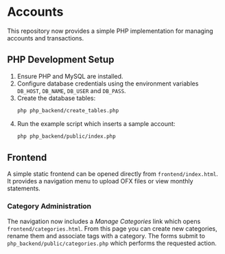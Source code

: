 # Accounts

This repository now provides a simple PHP implementation for managing accounts and transactions.

## PHP Development Setup

1. Ensure PHP and MySQL are installed.
2. Configure database credentials using the environment variables `DB_HOST`, `DB_NAME`, `DB_USER` and `DB_PASS`.
3. Create the database tables:
   ```bash
   php php_backend/create_tables.php
   ```
4. Run the example script which inserts a sample account:
   ```bash
   php php_backend/public/index.php
   ```

## Frontend

A simple static frontend can be opened directly from `frontend/index.html`. It provides a navigation menu to upload OFX files or view monthly statements.

### Category Administration

The navigation now includes a *Manage Categories* link which opens `frontend/categories.html`.
From this page you can create new categories, rename them and associate tags with a category.
The forms submit to `php_backend/public/categories.php` which performs the requested action.
